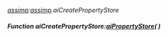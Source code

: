 _[assimp](../../modules/assimp/assimp-module.md):[assimp](../../modules/assimp/assimp-module.md).aiCreatePropertyStore_
##### Function aiCreatePropertyStore:[aiPropertyStore](../../modules/assimp/assimp-aipropertystore.md)(  )

